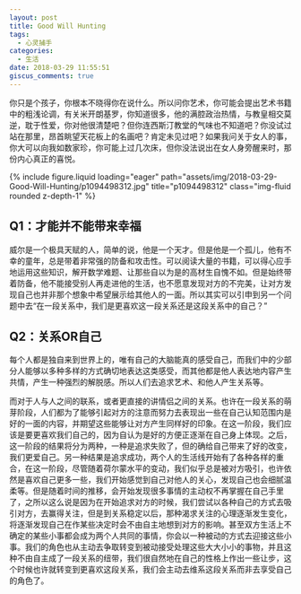 ```yaml
---
layout: post
title: Good Will Hunting
tags:
  - 心灵捕手
categories:
  - 生活
date: 2018-03-29 11:55:51
giscus_comments: true
---
```



你只是个孩子，你根本不晓得你在说什么。所以问你艺术，你可能会提出艺术书籍中的粗浅论调，有关米开朗基罗，你知道很多，他的满腔政治热情，与教皇相交莫逆，耽于性爱，你对他很清楚吧？但你连西斯汀教堂的气味也不知道吧？你没试过站在那里，昂首眺望天花板上的名画吧？肯定未见过吧？如果我问关于女人的事，你大可以向我如数家珍，你可能上过几次床，但你没法说出在女人身旁醒来时，那份内心真正的喜悦。
<div class="row">
    <div class="col-sm mt-3 mt-md-0">
        {% include figure.liquid loading="eager" path="assets/img/2018-03-29-Good-Will-Hunting/p1094498312.jpg" title="p1094498312" class="img-fluid rounded z-depth-1" %}
    </div>
</div>
<!-- more -->

## Q1：才能并不能带来幸福 ##

威尔是一个极具天赋的人，简单的说，他是一个天才。但是他是一个孤儿，他有不幸的童年，总是带着非常强的防备和攻击性。可以阅读大量的书籍，可以得心应手地运用这些知识，解开数学难题、让那些自以为是的高材生自愧不如。但是始终带着防备，他不能接受别人再走进他的生活，也不愿意发现对方的不完美，让对方发现自己也并非那个想象中希望展示给其他人的一面。所以其实可以引申到另一个问题中去“在一段关系中，我们是更喜欢这一段关系还是这段关系中的自己？”

## Q2：关系OR自己 ##

每个人都是独自来到世界上的，唯有自己的大脑能真的感受自己，而我们中的少部分人能够以多种多样的方式确切地表达这类感受，而其他都是他人表达地内容产生共情，产生一种强烈的解脱感。所以人们去追求艺术、和他人产生关系等。

而对于人与人之间的联系，或者更直接的讲情侣之间的关系。也许在一段关系的萌芽阶段，人们都为了能够引起对方的注意而努力去表现出一些在自己认知范围内是好的一面的内容，并期望这些能够让对方产生同样好的印象。在这一阶段，我们应该是要更喜欢我们自己的，因为自认为是好的方便正逐渐在自己身上体现。之后，这一阶段的结果将分为两种，一种是追求失败了，但的确给自己带来了好的改变，我们更爱自己。另一种结果是追求成功，两个人的生活线开始有了各种各样的重合，在这一阶段，尽管随着荷尔蒙水平的变动，我们似乎总是被对方吸引，也许依然是喜欢自己更多一些，我们开始感觉到自己对他人的关心，发现自己也会细腻温柔等。但是随着时间的推移，会开始发现很多事情的主动权不再掌握在自己手里了，之所以这么说是因为在开始追求对方的时候，我们尝试以各种自己的方式去吸引对方，去赢得关注，但是到关系稳定以后，那种渴求关注的心理逐渐发生变化，将逐渐发现自己在作某些决定时会不由自主地想到对方的影响。甚至双方生活上不确定的某些小事都会成为两个人共同的事情，你会以一种被动的方式去迎接这些小事。我们的角色也从主动去争取转变到被动接受处理这些大大小小的事物，并且这种不由自主成了一段关系的纽带，我们很自然地在自己的性格上作出一些让步，这个时候也许就转变到更喜欢这段关系，我们会主动去维系这段关系而非去享受自己的角色了。